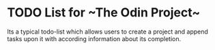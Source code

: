 # TODO List for ~The Odin Project~

Its a typical todo-list which allows users to create a project and append tasks upon it
with according information about its completion.